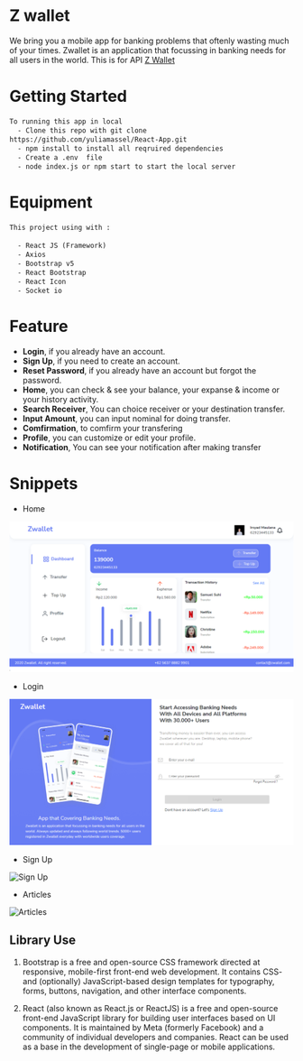 # Z wallet

We bring you a mobile app for banking problems that oftenly wasting much of your times. Zwallet is an application that focussing in banking needs for all users in the world. This is for API [Z Wallet](https://github.com/yuliamassel/Database-Zwallet) 

# Getting Started
    To running this app in local
      - Clone this repo with git clone https://github.com/yuliamassel/React-App.git 
      - npm install to install all reqruired dependencies
      - Create a .env  file 
      - node index.js or npm start to start the local server

  

# Equipment
    This project using with :

      - React JS (Framework)
      - Axios
      - Bootstrap v5
      - React Bootstrap
      - React Icon
      - Socket io

# Feature
- **Login**, if you already have an account.
- **Sign Up**, if you need to create an account.
- **Reset Password**, if you already have an account but forgot the password.
- **Home**, you can check & see your balance, your expanse & income or your history activity.
- **Search Receiver**, You can choice receiver or your destination transfer. 
- **Input Amount**, you can input nominal for doing transfer.  
- **Comfirmation**, to comfirm your transfering
- **Profile**, you can customize or edit your profile.
- **Notification**,  You can see your notification after making transfer

# Snippets

- Home

![Home](/public/images/home_zwallet.png)
  
- Login

![Login](/public/images/Login.png)

- Sign Up

![Sign Up](http://localhost:3000/signup_news-app.png)

- Articles  

![Articles](http://localhost:3000/article_news-app.png)


  

## Library Use

1. Bootstrap is a free and open-source CSS framework directed at responsive, mobile-first front-end web development. It contains CSS- and (optionally) JavaScript-based design templates for typography, forms, buttons, navigation, and other interface components.

2. React (also known as React.js or ReactJS) is a free and open-source front-end JavaScript library for building user interfaces based on UI components. It is maintained by Meta (formerly Facebook) and a community of individual developers and companies. React can be used as a base in the development of single-page or mobile applications.
